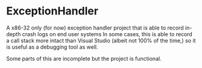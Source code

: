 # ExceptionHandler
A x86-32 only (for now) exception handler project that is able to record in-depth crash logs on end user systems
In some cases, this is able to record a call stack more intact than Visual Studio (albeit not 100% of the time,) so it is useful as a debugging tool as well.

Some parts of this are incomplete but the project is functional.
